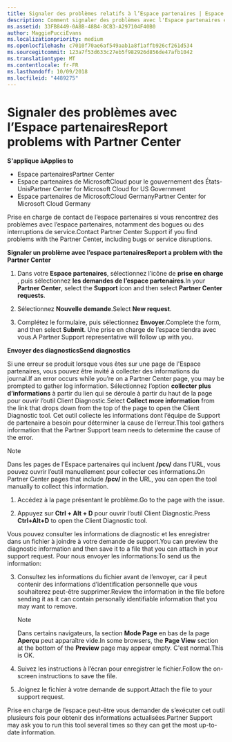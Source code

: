 ```yaml
---
title: Signaler des problèmes relatifs à l’Espace partenaires | Espace partenaires
description: Comment signaler des problèmes avec l'Espace partenaires et collecter des informations de diagnostic pour notre équipe de Support.
ms.assetid: 33FB8449-0A8B-48B4-8CB3-A297104F40B0
author: MaggiePucciEvans
ms.localizationpriority: medium
ms.openlocfilehash: c7010f70ae6af549aab1a8f1affb926cf261d534
ms.sourcegitcommit: 123a7f53d633c27eb5f982926d856de47afb1042
ms.translationtype: MT
ms.contentlocale: fr-FR
ms.lasthandoff: 10/09/2018
ms.locfileid: "4489275"
---
```

# <a name="report-problems-with-partner-center"></a><span data-ttu-id="493d4-103">Signaler des problèmes avec l’Espace partenaires</span><span class="sxs-lookup"><span data-stu-id="493d4-103">Report problems with Partner Center</span></span>

**<span data-ttu-id="493d4-104">S'applique à</span><span class="sxs-lookup"><span data-stu-id="493d4-104">Applies to</span></span>**

-  <span data-ttu-id="493d4-105">Espace partenaires</span><span class="sxs-lookup"><span data-stu-id="493d4-105">Partner Center</span></span>
-  <span data-ttu-id="493d4-106">Espace partenaires de MicrosoftCloud pour le gouvernement des États-Unis</span><span class="sxs-lookup"><span data-stu-id="493d4-106">Partner Center for Microsoft Cloud for US Government</span></span>
-  <span data-ttu-id="493d4-107">Espace partenaires de MicrosoftCloud Germany</span><span class="sxs-lookup"><span data-stu-id="493d4-107">Partner Center for Microsoft Cloud Germany</span></span>

<span data-ttu-id="493d4-108">Prise en charge de contact de l’espace partenaires si vous rencontrez des problèmes avec l’espace partenaires, notamment des bogues ou des interruptions de service.</span><span class="sxs-lookup"><span data-stu-id="493d4-108">Contact Partner Center Support if you find problems with the Partner Center, including bugs or service disruptions.</span></span>

**<span data-ttu-id="493d4-109">Signaler un problème avec l’espace partenaires</span><span class="sxs-lookup"><span data-stu-id="493d4-109">Report a problem with the Partner Center</span></span>**

1.  <span data-ttu-id="493d4-110">Dans votre **Espace partenaires**, sélectionnez l’icône de **prise en charge** , puis sélectionnez **les demandes de l’espace partenaires**.</span><span class="sxs-lookup"><span data-stu-id="493d4-110">In your **Partner Center**, select the **Support** icon and then select **Partner Center requests**.</span></span>

2.  <span data-ttu-id="493d4-111">Sélectionnez **Nouvelle demande**.</span><span class="sxs-lookup"><span data-stu-id="493d4-111">Select **New request**.</span></span>

3.  <span data-ttu-id="493d4-112">Complétez le formulaire, puis sélectionnez **Envoyer**.</span><span class="sxs-lookup"><span data-stu-id="493d4-112">Complete the form, and then select **Submit**.</span></span> <span data-ttu-id="493d4-113">Une prise en charge de l’espace tiendra avec vous.</span><span class="sxs-lookup"><span data-stu-id="493d4-113">A Partner Support representative will follow up with you.</span></span>

**<span data-ttu-id="493d4-114">Envoyer des diagnostics</span><span class="sxs-lookup"><span data-stu-id="493d4-114">Send diagnostics</span></span>**

<span data-ttu-id="493d4-115">Si une erreur se produit lorsque vous êtes sur une page de l'Espace partenaires, vous pouvez être invité à collecter des informations du journal.</span><span class="sxs-lookup"><span data-stu-id="493d4-115">If an error occurs while you’re on a Partner Center page, you may be prompted to gather log information.</span></span> <span data-ttu-id="493d4-116">Sélectionnez l’option **collecter plus d’informations** à partir du lien qui se déroule à partir du haut de la page pour ouvrir l’outil Client Diagnostic.</span><span class="sxs-lookup"><span data-stu-id="493d4-116">Select **Collect more information** from the link that drops down from the top of the page to open the Client Diagnostic tool.</span></span> <span data-ttu-id="493d4-117">Cet outil collecte les informations dont l’équipe de Support de partenaire a besoin pour déterminer la cause de l’erreur.</span><span class="sxs-lookup"><span data-stu-id="493d4-117">This tool gathers information that the Partner Support team needs to determine the cause of the error.</span></span> 

>[!NOTE]
><span data-ttu-id="493d4-118">Dans les pages de l'Espace partenaires qui incluent **/pcv/** dans l’URL, vous pouvez ouvrir l’outil manuellement pour collecter ces informations.</span><span class="sxs-lookup"><span data-stu-id="493d4-118">On Partner Center pages that include **/pcv/** in the URL, you can open the tool manually to collect this information.</span></span>

1.  <span data-ttu-id="493d4-119">Accédez à la page présentant le problème.</span><span class="sxs-lookup"><span data-stu-id="493d4-119">Go to the page with the issue.</span></span>

2.  <span data-ttu-id="493d4-120">Appuyez sur **Ctrl + Alt + D** pour ouvrir l’outil Client Diagnostic.</span><span class="sxs-lookup"><span data-stu-id="493d4-120">Press **Ctrl+Alt+D** to open the Client Diagnostic tool.</span></span>

<span data-ttu-id="493d4-121">Vous pouvez consulter les informations de diagnostic et les enregistrer dans un fichier à joindre à votre demande de support.</span><span class="sxs-lookup"><span data-stu-id="493d4-121">You can preview the diagnostic information and then save it to a file that you can attach in your support request.</span></span> <span data-ttu-id="493d4-122">Pour nous envoyer les informations:</span><span class="sxs-lookup"><span data-stu-id="493d4-122">To send us the information:</span></span>

3.  <span data-ttu-id="493d4-123">Consultez les informations du fichier avant de l’envoyer, car il peut contenir des informations d’identification personnelle que vous souhaiterez peut-être supprimer.</span><span class="sxs-lookup"><span data-stu-id="493d4-123">Review the information in the file before sending it as it can contain personally identifiable information that you may want to remove.</span></span> 

    >[!NOTE]
    ><span data-ttu-id="493d4-124">Dans certains navigateurs, la section **Mode Page** en bas de la page **Aperçu** peut apparaître vide.</span><span class="sxs-lookup"><span data-stu-id="493d4-124">In some browsers, the **Page View** section at the bottom of the **Preview** page may appear empty.</span></span> <span data-ttu-id="493d4-125">C'est normal.</span><span class="sxs-lookup"><span data-stu-id="493d4-125">This is OK.</span></span>

4.  <span data-ttu-id="493d4-126">Suivez les instructions à l’écran pour enregistrer le fichier.</span><span class="sxs-lookup"><span data-stu-id="493d4-126">Follow the on-screen instructions to save the file.</span></span>

5.  <span data-ttu-id="493d4-127">Joignez le fichier à votre demande de support.</span><span class="sxs-lookup"><span data-stu-id="493d4-127">Attach the file to your support request.</span></span>

<span data-ttu-id="493d4-128">Prise en charge de l’espace peut-être vous demander de s’exécuter cet outil plusieurs fois pour obtenir des informations actualisées.</span><span class="sxs-lookup"><span data-stu-id="493d4-128">Partner Support may ask you to run this tool several times so they can get the most up-to-date information.</span></span>

